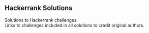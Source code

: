 ## Hackerrank Solutions
Solutions to Hackerrank challenges.  
Links to challenges included in all solutions to credit original authors.
